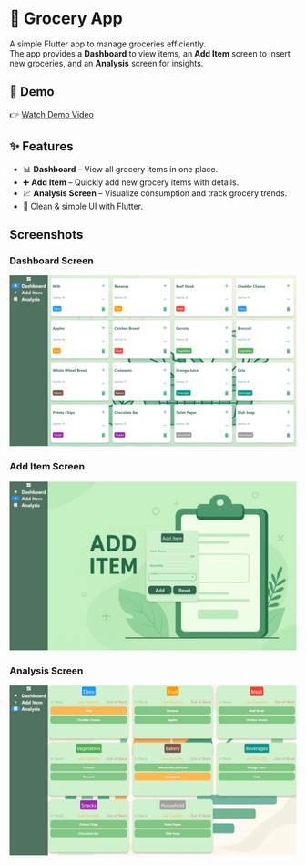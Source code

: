 # 🛒 Grocery App

A simple Flutter app to manage groceries efficiently.  
The app provides a **Dashboard** to view items, an **Add Item** screen to insert new groceries, and an **Analysis** screen for insights.

## 🎥 Demo
👉 [Watch Demo Video](https://drive.google.com/file/d/1PCRkNEQZH8e46r_DQv0bjfddVJLIwfLd/view?usp=drive_link)

## ✨ Features
- 📊 **Dashboard** – View all grocery items in one place.
- ➕ **Add Item** – Quickly add new grocery items with details.
- 📈 **Analysis Screen** – Visualize consumption and track grocery trends.
- 🎨 Clean & simple UI with Flutter.


## Screenshots

### Dashboard Screen
![Dashboard Screen](images/Dashboard.png)

### Add Item  Screen
![Add_Item](images/Add_Item.png)


### Analysis Screen
![Analysis Screen](images/AnalysisPage.png)
